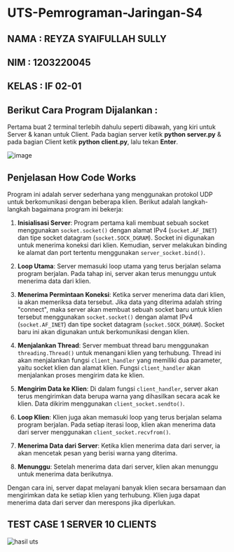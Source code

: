 # UTS-Pemrograman-Jaringan-S4

NAMA  : REYZA SYAIFULLAH SULLY
-
NIM   : 1203220045
-
KELAS : IF 02-01
-

Berikut Cara Program Dijalankan :
-
Pertama buat 2 terminal terlebih dahulu seperti dibawah, yang kiri untuk Server & kanan untuk Client. Pada bagian server ketik **python server.py** & pada bagian Client ketik **python client.py**, lalu tekan **Enter**.

![image](https://github.com/reyzass/UTS-Pemrograman-Jaringan-S4/assets/162030249/1c69f4ee-a51d-45f7-a095-a3bc27486fe1)

Penjelasan How Code Works
-
Program ini adalah server sederhana yang menggunakan protokol UDP untuk berkomunikasi dengan beberapa klien. Berikut adalah langkah-langkah bagaimana program ini bekerja:

1. **Inisialisasi Server**: Program pertama kali membuat sebuah socket menggunakan `socket.socket()` dengan alamat IPv4 (`socket.AF_INET`) dan tipe socket datagram (`socket.SOCK_DGRAM`). Socket ini digunakan untuk menerima koneksi dari klien. Kemudian, server melakukan binding ke alamat dan port tertentu menggunakan `server_socket.bind()`.

2. **Loop Utama**: Server memasuki loop utama yang terus berjalan selama program berjalan. Pada tahap ini, server akan terus menunggu untuk menerima data dari klien.

3. **Menerima Permintaan Koneksi**: Ketika server menerima data dari klien, ia akan memeriksa data tersebut. Jika data yang diterima adalah string "connect", maka server akan membuat sebuah socket baru untuk klien tersebut menggunakan `socket.socket()` dengan alamat IPv4 (`socket.AF_INET`) dan tipe socket datagram (`socket.SOCK_DGRAM`). Socket baru ini akan digunakan untuk berkomunikasi dengan klien.

4. **Menjalankan Thread**: Server membuat thread baru menggunakan `threading.Thread()` untuk menangani klien yang terhubung. Thread ini akan menjalankan fungsi `client_handler` yang memiliki dua parameter, yaitu socket klien dan alamat klien. Fungsi `client_handler` akan menjalankan proses mengirim data ke klien.

5. **Mengirim Data ke Klien**: Di dalam fungsi `client_handler`, server akan terus mengirimkan data berupa warna yang dihasilkan secara acak ke klien. Data dikirim menggunakan `client_socket.sendto()`.

6. **Loop Klien**: Klien juga akan memasuki loop yang terus berjalan selama program berjalan. Pada setiap iterasi loop, klien akan menerima data dari server menggunakan `client_socket.recvfrom()`.

7. **Menerima Data dari Server**: Ketika klien menerima data dari server, ia akan mencetak pesan yang berisi warna yang diterima.

8. **Menunggu**: Setelah menerima data dari server, klien akan menunggu untuk menerima data berikutnya.

Dengan cara ini, server dapat melayani banyak klien secara bersamaan dan mengirimkan data ke setiap klien yang terhubung. Klien juga dapat menerima data dari server dan merespons jika diperlukan.

TEST CASE 1 SERVER 10 CLIENTS
-
![hasil uts](https://github.com/reyzass/UTS-Pemrograman-Jaringan-S4/assets/162030249/fb860177-9256-4714-be54-2c232d87b031)
